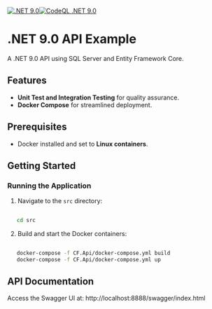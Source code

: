 [![.NET 9.0](https://github.com/leandro-cervelin/cf_api_net_core/actions/workflows/dotnet-core.yml/badge.svg)](https://github.com/leandro-cervelin/cf_api_net_core/actions/workflows/dotnet-core.yml)[![CodeQL .NET 9.0](https://github.com/leandro-cervelin/cf_api_net_core/actions/workflows/codeql-analysis.yml/badge.svg)](https://github.com/leandro-cervelin/cf_api_net_core/actions/workflows/codeql-analysis.yml)  

# .NET 9.0 API Example

A .NET 9.0 API using SQL Server and Entity Framework Core.

## Features
- **Unit Test and Integration Testing** for quality assurance.
- **Docker Compose** for streamlined deployment.

## Prerequisites
- Docker installed and set to **Linux containers**.

## Getting Started

### Running the Application
1. Navigate to the `src` directory:
```bash
   
   cd src
```
2.	Build and start the Docker containers:
```bash
   
   docker-compose -f CF.Api/docker-compose.yml build
   docker-compose -f CF.Api/docker-compose.yml up
```

## API Documentation

Access the Swagger UI at:
http://localhost:8888/swagger/index.html